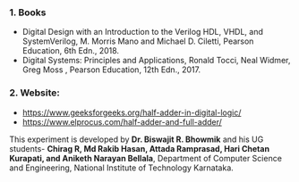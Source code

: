 ### 1. Books
* Digital Design with an Introduction to the Verilog HDL, VHDL, and SystemVerilog, M.
Morris Mano and Michael D. Ciletti, Pearson Education, 6th Edn., 2018.
* Digital Systems: Principles and Applications, Ronald Tocci, Neal Widmer, Greg Moss ,
Pearson Education, 12th Edn., 2017.

### 2. Website: 
* https://www.geeksforgeeks.org/half-adder-in-digital-logic/
* https://www.elprocus.com/half-adder-and-full-adder/


This experiment is developed by **Dr. Biswajit R. Bhowmik** and his UG students- **Chirag R, Md Rakib Hasan, Attada Ramprasad, Hari Chetan Kurapati, and Aniketh Narayan Bellala**, Department of Computer Science and Engineering, National Institute of Technology Karnataka.

